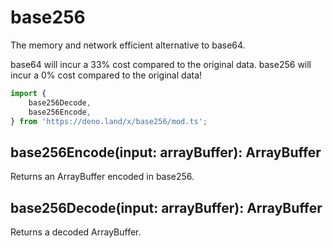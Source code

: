 # base256

The memory and network efficient alternative to base64.

base64 will incur a 33% cost compared to the original data. base256 will incur a
0% cost compared to the original data!

```ts
import {
	base256Decode,
	base256Encode,
} from 'https://deno.land/x/base256/mod.ts';
```

## base256Encode(input: arrayBuffer): ArrayBuffer

Returns an ArrayBuffer encoded in base256.

## base256Decode(input: arrayBuffer): ArrayBuffer

Returns a decoded ArrayBuffer.
